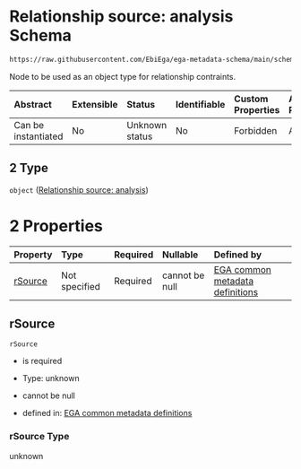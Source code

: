 # Relationship source: analysis Schema

```txt
https://raw.githubusercontent.com/EbiEga/ega-metadata-schema/main/schemas/EGA.dataset.json#/properties/datasetRelationships/items/allOf/1/anyOf/0/allOf/1/anyOf/2
```

Node to be used as an object type for relationship contraints.

| Abstract            | Extensible | Status         | Identifiable | Custom Properties | Additional Properties | Access Restrictions | Defined In                                                                     |
| :------------------ | :--------- | :------------- | :----------- | :---------------- | :-------------------- | :------------------ | :----------------------------------------------------------------------------- |
| Can be instantiated | No         | Unknown status | No           | Forbidden         | Allowed               | none                | [EGA.dataset.json\*](../../../schemas/EGA.dataset.json "open original schema") |

## 2 Type

`object` ([Relationship source: analysis](ega-4-defs-relationship-source-analysis.md))

# 2 Properties

| Property            | Type          | Required | Nullable       | Defined by                                                                                                                                                                                                                                         |
| :------------------ | :------------ | :------- | :------------- | :------------------------------------------------------------------------------------------------------------------------------------------------------------------------------------------------------------------------------------------------- |
| [rSource](#rsource) | Not specified | Required | cannot be null | [EGA common metadata definitions](ega-4-defs-relationship-source-analysis-properties-rsource.md "https://raw.githubusercontent.com/EbiEga/ega-metadata-schema/main/schemas/EGA.common-definitions.json#/$defs/rSourceAnalysis/properties/rSource") |

## rSource



`rSource`

* is required

* Type: unknown

* cannot be null

* defined in: [EGA common metadata definitions](ega-4-defs-relationship-source-analysis-properties-rsource.md "https://raw.githubusercontent.com/EbiEga/ega-metadata-schema/main/schemas/EGA.common-definitions.json#/$defs/rSourceAnalysis/properties/rSource")

### rSource Type

unknown
